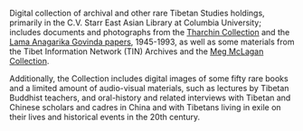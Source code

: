 Digital collection of archival and other rare Tibetan Studies holdings, primarily in the C.V. Starr East Asian Library at Columbia University; includes documents and photographs from the [Tharchin Collection](https://library.columbia.edu/libraries/eastasian/special_collections/tibetan-rare-books---special-collections/tharchin.html) and the [Lama Anagarika Govinda papers](https://library.columbia.edu/libraries/eastasian/special_collections/tibetan-rare-books---special-collections/govinda.html), 1945-1993, as well as some materials from the Tibet Information Network (TIN) Archives and the [Meg McLagan Collection](https://library.columbia.edu/libraries/eastasian/special_collections/tibetan-rare-books---special-collections/mclagan.html).

Additionally, the Collection includes digital images of some fifty rare books and a limited amount of audio-visual materials, such as lectures by Tibetan Buddhist teachers, and oral-history and related interviews with Tibetan and Chinese scholars and cadres in China and with Tibetans living in exile on their lives and historical events in the 20th century.